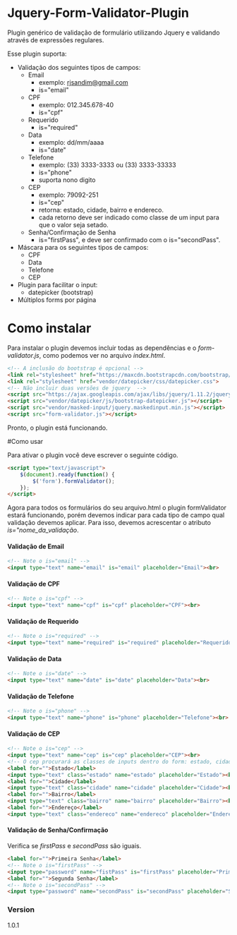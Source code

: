 # Jquery-Form-Validator-Plugin
Plugin genérico de validação de formulário utilizando Jquery e validando através de expressões regulares.

Esse plugin suporta:
* Validação dos seguintes tipos de campos:
    * Email 
        * exemplo: rjsandim@gmail.com
        * is="email"
    * CPF 
        * exemplo: 012.345.678-40
        * is="cpf"
    * Requerido
        * is="required" 
    * Data
        * exemplo: dd/mm/aaaa
        * is="date"
    * Telefone
        * exemplo: (33) 3333-3333 ou (33) 3333-33333
        * is="phone"
        * suporta nono digito
    * CEP
        * exemplo: 79092-251
        *  is="cep"
        *  retorna: estado, cidade, bairro e endereco.
        *  cada retorno deve ser indicado como classe de um input para que o valor seja setado.
    * Senha/Confirmação de Senha
        * is="firstPass", e deve ser confirmado com o is="secondPass". 
* Máscara para os seguintes tipos de campos:
    * CPF
    * Data
    * Telefone
    * CEP
* Plugin para facilitar o input:
    * datepicker (bootstrap)
* Múltiplos forms por página

# Como instalar
Para instalar o plugin devemos incluir todas as dependências e o *form-validator.js*, como podemos ver no arquivo *index.html*.

```html
<!-- A inclusão do bootstrap é opcional -->
<link rel="stylesheet" href="https://maxcdn.bootstrapcdn.com/bootstrap/3.3.1/css/bootstrap.min.css">
<link rel="stylesheet" href="vendor/datepicker/css/datepicker.css">
<!-- Não incluir duas versões de jquery  -->
<script src="https://ajax.googleapis.com/ajax/libs/jquery/1.11.2/jquery.min.js"></script>
<script src="vendor/datepicker/js/bootstrap-datepicker.js"></script>
<script src="vendor/masked-input/jquery.maskedinput.min.js"></script>
<script src="form-validator.js"></script>
```
Pronto, o plugin está funcionando.

#Como usar

Para ativar o plugin você deve escrever o seguinte código.

```html
<script type="text/javascript">
	$(document).ready(function() { 
		$('form').formValidator();
	});
</script>
```
Agora para todos os formulários do seu arquivo.html o plugin formValidator estará funcionando, porém devemos indicar para cada tipo de campo qual validação devemos aplicar. Para isso, devemos acrescentar o atributo *is="nome_da_validação*.

#### Validação de Email

```html
<!-- Note o is="email" -->
<input type="text" name="email" is="email" placeholder="Email"><br>
```

#### Validação de CPF

```html
<!-- Note o is="cpf" -->
<input type="text" name="cpf" is="cpf" placeholder="CPF"><br>
```
#### Validação de Requerido

```html
<!-- Note o is="required" -->
<input type="text" name="required" is="required" placeholder="Requerido"><br>
```

#### Validação de Data

```html
<!-- Note o is="date" -->
<input type="text" name="date" is="date" placeholder="Data"><br>
```
#### Validação de Telefone

```html
<!-- Note o is="phone" -->
<input type="text" name="phone" is="phone" placeholder="Telefone"><br>
```

#### Validação de CEP

```html
<!-- Note o is="cep" -->
<input type="text" name="cep" is="cep" placeholder="CEP"><br>
<!-- O cep procurará as classes de inputs dentro do form: estado, cidade, bairro e endereco para colocar o valor correto do resultado da busca pelo cep -->
<label for="">Estado</label>
<input type="text" class="estado" name="estado" placeholder="Estado"><br>
<label for="">Cidade</label>
<input type="text" class="cidade" name="cidade" placeholder="Cidade"><br>
<label for="">Bairro</label>
<input type="text" class="bairro" name="bairro" placeholder="Bairro"><br>
<label for="">Endereço</label>
<input type="text" class="endereco" name="endereco" placeholder="Endereço"><br>
```

#### Validação de Senha/Confirmação

Verifica se *firstPass* e *secondPass* são iguais.
```html
<label for="">Primeira Senha</label>
<!-- Note o is="firstPass" -->
<input type="password" name="fistPass" is="firstPass" placeholder="Primeira Senha"><br>
<label for="">Segunda Senha</label>
<!-- Note o is="secondPass" -->
<input type="password" name="secondPass" is="secondPass" placeholder="Segunda Senha"><br>
```

### Version
1.0.1